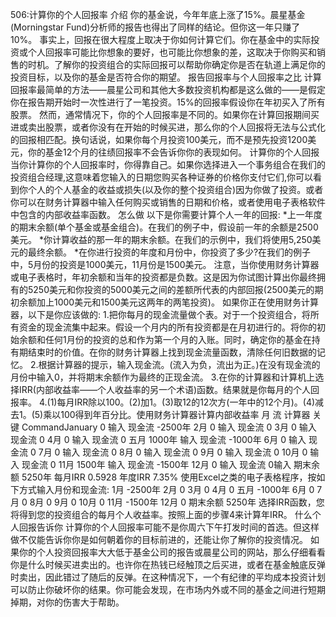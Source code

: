 506:计算你的个人回报率
介绍
你的基金说，今年年底上涨了15%。晨星基金(Morningstar Fund)分析师的报告也得出了同样的结论。但你这一年只赚了10%。
事实上，回报在很大程度上取决于你如何计算它们。你在基金中的实际投资或个人回报率可能比你想象的要好，也可能比你想象的差，这取决于你购买和销售的时机。了解你的投资组合的实际回报可以帮助你确定你是否在轨道上满足你的投资目标，以及你的基金是否符合你的期望。
报告回报率与个人回报率之比
计算回报率最简单的方法——晨星公司和其他大多数投资机构都是这么做的——是假定你在报告期开始时一次性进行了一笔投资。15%的回报率假设你在年初买入了所有股票。
然而，通常情况下，你的个人回报率是不同的。如果你在计算回报期间买进或卖出股票，或者你没有在开始的时候买进，那么你的个人回报将无法与公式化的回报相匹配。换句话说，如果你每个月投资100美元，而不是预先投资1200美元，你的基金12个月的往绩回报率不会告诉你你的表现如何。
计算你的个人回报
当你计算你的个人回报率时，你得靠自己。如果你选择进入一个事务组合在我们的投资组合经理,这意味着您输入的日期您购买各种证券的价格你支付它们,你可以看到你个人的个人基金的收益或损失(以及你的整个投资组合)因为你做了投资。或者你可以在财务计算器中输入任何购买或销售的日期和价格，或者使用电子表格软件中包含的内部收益率函数。
怎么做
以下是你需要计算个人一年的回报:
*上一年度的期末余额(单个基金或基金组合)。在我们的例子中，假设前一年的余额是2500美元。
*你计算收益的那一年的期末余额。在我们的示例中，我们将使用5,250美元的最终余额。
*在你进行投资的年度和月份中，你投资了多少?在我们的例子中，5月份的投资是1000美元，11月份是1500美元。
注意，当你使用财务计算器或电子表格时，年初余额和当年的投资都是负数。这是因为你试图计算出你最终拥有的5250美元和你投资的5000美元之间的差额所代表的内部回报(2500美元的期初余额加上1000美元和1500美元这两年的两笔投资)。
如果你正在使用财务计算器，以下是你应该做的:
1.把你每月的现金流量做个表。对于一个投资组合，将所有资金的现金流集中起来。假设一个月内的所有投资都是在月初进行的。将你的初始余额和任何1月份的投资的总和作为第一个月的入账。同时，确定你的基金在持有期结束时的价值。在你的财务计算器上找到现金流量函数，清除任何旧数据的记忆。
2.根据计算器的提示，输入现金流。(流入为负，流出为正。)在没有现金流的月份中输入0，并将期末余额作为最终的正现金流。
3.在你的计算器和计算机上选择IRR(内部收益率——个人收益率的另一个术语)函数。结果就是你每月的个人回报率。
4.(1)每月IRR除以100。(2)加1。(3)取12的12次方(一年中的12个月)。(4)减去1。(5)乘以100得到年百分比。使用财务计算器计算内部收益率
月
流
计算器
关键
CommandJanuary
0
输入
现金流
-2500年
2月
0
输入
现金流
0
3月
0
输入
现金流
0
4月
0
输入
现金流
0
五月
1000年
输入
现金流
-1000年
6月
0
输入
现金流
0
7月
0
输入
现金流
0
8月
0
输入
现金流
0
9月
0
输入
现金流
0
10月
0
输入
现金流
0
11月
1500年
输入
现金流
-1500年
12月
0
输入
现金流
0输入
期末余额
5250年
每月IRR
0.5928
年度IRR
7.35%
使用Excel之类的电子表格程序，按如下方式输入月份和现金流:
1月
-2500年
2月
0
3月
0
4月
0
五月
-1000年
6月
0
7月
0
8月
0
9月
0
10月
0
11月
-1500年
12月
0
期末余额
5250年
选择IRR函数，您将得到您的投资组合的每月个人收益率。按照上面的步骤4来计算年IRR。
什么个人回报告诉你
计算你的个人回报率可能不是你周六下午打发时间的首选。但这样做不仅能告诉你你是如何朝着你的目标前进的，还能让你了解你的投资情况。
如果你的个人投资回报率大大低于基金公司的报告或晨星公司的网站，那么仔细看看你是什么时候买进卖出的。也许你在热钱已经触顶之后买进，或者在基金触底反弹时卖出，因此错过了随后的反弹。在这种情况下，一个有纪律的平均成本投资计划可以防止你破坏你的结果。你可能会发现，在市场内外或不同的基金之间进行短期掉期，对你的伤害大于帮助。
